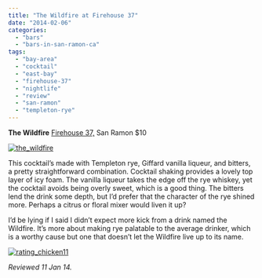 ```yaml
---
title: "The Wildfire at Firehouse 37"
date: "2014-02-06"
categories: 
  - "bars"
  - "bars-in-san-ramon-ca"
tags: 
  - "bay-area"
  - "cocktail"
  - "east-bay"
  - "firehouse-37"
  - "nightlife"
  - "review"
  - "san-ramon"
  - "templeton-rye"
---
```


**The Wildfire** [Firehouse 37,](http://www.firehouse37.com/) San Ramon $10

[![the_wildfire](http://s3.amazonaws.com/thegourmez-wpmedia/2014/01/the_wildfire-385x500.jpg)](http://www.thegourmez.com/2014/02/the-wildfire/the_wildfire/)

This cocktail’s made with Templeton rye, Giffard vanilla liqueur, and bitters, a pretty straightforward combination. Cocktail shaking provides a lovely top layer of icy foam. The vanilla liqueur takes the edge off the rye whiskey, yet the cocktail avoids being overly sweet, which is a good thing. The bitters lend the drink some depth, but I’d prefer that the character of the rye shined more. Perhaps a citrus or floral mixer would liven it up?

I’d be lying if I said I didn’t expect more kick from a drink named the Wildfire. It’s more about making rye palatable to the average drinker, which is a worthy cause but one that doesn’t let the Wildfire live up to its name.

[![rating_chicken11](http://s3.amazonaws.com/thegourmez-wpmedia/2009/02/rating_chicken11.gif)](http://www.thegourmez.com/2009/02/barten-guestier-private-selection-merlot-2006/rating_chicken11/)

_Reviewed 11 Jan 14._

